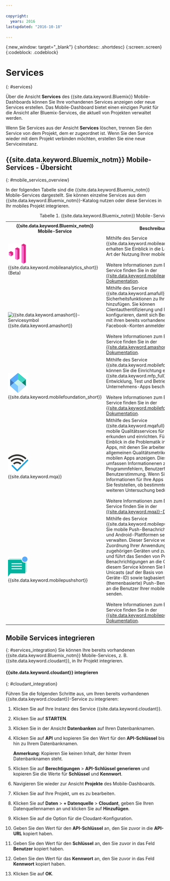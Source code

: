 ```yaml
---

copyright:
  years: 2016
lastupdated: "2016-10-18"

---
```

{:new_window: target="_blank"}
{:shortdesc: .shortdesc}
{:screen:.screen}
{:codeblock: .codeblock}

# Services
{: #services}

Über die Ansicht **Services** des {{site.data.keyword.Bluemix}} Mobile-Dashboards können Sie Ihre vorhandenen Services anzeigen oder neue Services erstellen. Das Mobile-Dashboard bietet einen einzigen Punkt für die Ansicht aller Bluemix-Services, die aktuell von Projekten verwaltet werden.  

Wenn Sie Services aus der Ansicht **Services** löschen, trennen Sie den Service von dem Projekt, dem er zugeordnet ist. Wenn Sie den Service wieder mit dem Projekt verbinden möchten, erstellen Sie eine neue Serviceinstanz.

## {{site.data.keyword.Bluemix_notm}} Mobile-Services - Übersicht
{: #mobile_services_overview}

In der folgenden Tabelle sind die {{site.data.keyword.Bluemix_notm}} Mobile-Services dargestellt. Sie können einzelne Services aus dem {{site.data.keyword.Bluemix_notm}}-Katalog nutzen oder diese Services in Ihr mobiles Projekt integrieren.

<table summary="In dieser Tabelle werden {{site.data.keyword.Bluemix_notm}} Mobile-Services beschrieben und Links zur Servicedokumentation angegeben">
<caption>Tabelle 1. {{site.data.keyword.Bluemix_notm}} Mobile-Services</caption>
<th>{{site.data.keyword.Bluemix_notm}} Mobile-Service</th>
<th>Beschreibung</th>
<tr>
<td> <img src="images/mobile_analytics_icon.png" alt="{{site.data.keyword.mobileanalytics_short}}-Symbol"><br/>{{site.data.keyword.mobileanalytics_short}} (Beta)</td>
<td valign="top">Mithilfe des Service {{site.data.keyword.mobileanalytics_full}} erhalten Sie Einblick in die Leistung und die Art der Nutzung
Ihrer mobilen Apps.<br/><br/> Weitere Informationen zum Betrieb dieses Service finden Sie in der <a href="/docs/services/mobileanalytics/index.html" alt="Link zur {{site.data.keyword.mobileanalytics_short}}-Dokumentation">{{site.data.keyword.mobileanalytics_short}}-Dokumentation</a>.
</td>
</tr>
<tr>
<td><img src="images/authentication_icon
.png" alt="{{site.data.keyword.amashort}}-Servicesymbol"><br/>{{site.data.keyword.amashort}}</td>
<td valign="top">Mithilfe des Service {{site.data.keyword.amafull}} können Sie Sicherheitsfunktionen zu Ihrer mobilen App hinzufügen. Sie können Clientauthentifizierung und Identitätsprovider konfigurieren, damit sich Benutzer bei der App mit ihren bereits vorhandenen Google- oder Facebook-Konten anmelden können.<br/><br/>
Weitere Informationen zum Betrieb dieses Service finden Sie in der <a href="/docs/services/mobileaccess/index.html" alt="Link zur {{site.data.keyword.amashort}}-Dokumentation">{{site.data.keyword.amashort}}-Dokumentation</a>.</td>
</tr>
<tr>
<td><img src="images/MFPFoundation_icon.png" alt="{{site.data.keyword.mobilefoundation_short}}-Servicesymbol"><br/> {{site.data.keyword.mobilefoundation_short}}</td>
<td valign="top">Mithilfe des Service {{site.data.keyword.mobilefoundation_long}} können Sie die Einrichtung einer {{site.data.keyword.mfp_full}}-Umgebung für Entwicklung, Test und Betrieb mobiler Unternehmens-Apps beschleunigen.<br/><br/>
Weitere Informationen zum Betrieb dieses Service finden Sie in der <a href="/docs/services/mobilefoundation/index.html" alt="Link zur {{site.data.keyword.mobilefoundation_short}}-Dokumentation">{{site.data.keyword.mobilefoundation_short}}-Dokumentation</a>.</td>
</tr>
<tr>
<td><img src="images/mqa_icon.png" alt="{{site.data.keyword.mqa}}-Servicesymbol"><br/>{{site.data.keyword.mqa}}</td>
<td valign="top">Mithilfe des Service {{site.data.keyword.mqafull}} können Sie mobile Qualitätsservices für Ihre Apps erkunden und einrichten. Für einen raschen Einblick in die Problematik in Bezug auf die Apps, mit denen Sie arbeiten, können Sie die allgemeinen Qualitätsmetriken für Ihre mobilen Apps anzeigen. Diese Metriken umfassen Informationenen zu Abstürzen, Programmfehlern, Benutzerfeedback und Benutzerstimmung. Wenn Sie diese Informationen für Ihre Apps anzeigen, können Sie feststellen, ob bestimmte Themen einer weiteren Untersuchung bedürfen.<br/><br/>
Weitere Informationen zum Betrieb dieses Service finden Sie in der <a href="/docs/services/MobileQualityAssurance/index.html" alt="Link zur {{site.data.keyword.mqa}}-Dokumentation link">{{site.data.keyword.mqa}}-Dokumentation</a>.</td>
</tr>
<tr>
<td><img src="images/push_icon.png" alt="Symbol für Push Notifications-Service"><br/>{{site.data.keyword.mobilepushshort}}</td>
<td valign="top">Mithilfe des Service {{site.data.keyword.mobilepushfull}} können Sie mobile Push-Benachrichtigungen für iOS- und Android-Plattformen senden und verwalten. Dieser Service verwaltet die Zuordnung Ihrer Anwendungsbenutzer zu den zugehörigen Geräten und zur Geräteplattform und führt das Senden von Push-Benachrichtigungen an die Geräte aus. Mit diesem Service können Sie Rundsendungen, Unicasts (auf der Basis von Benutzer-ID und Geräte-ID) sowie tagbasierte (themenbasierte) Push-Benachrichtigungen an die Benutzer Ihrer mobilen Anwendungen senden.<br/><br/>
Weitere Informationen zum Betrieb dieses Service finden Sie in der <a href="/docs/services/mobilepush/index.html" alt="Link zur {{site.data.keyword.mobilepushshort}}-Dokumentation link">{{site.data.keyword.mobilepushshort}}-Dokumentation</a>.</td>
</table>

## Mobile Services integrieren
{: #services_integration}
Sie können Ihre bereits vorhandenen {{site.data.keyword.Bluemix_notm}} Mobile-Services, z. B. {{site.data.keyword.cloudant}}, in Ihr Projekt integrieren.


#### {{site.data.keyword.cloudant}} integrieren
{: #cloudant_integration}

Führen Sie die folgenden Schritte aus, um Ihren bereits vorhandenen {{site.data.keyword.cloudant}}-Service zu integrieren:

1. Klicken Sie auf Ihre Instanz des Service {{site.data.keyword.cloudant}}.
2. Klicken Sie auf **STARTEN**.
3. Klicken Sie in der Ansicht **Datenbanken** auf Ihren Datenbanknamen.
4. Klicken Sie auf **API** und kopieren Sie den Wert für den **API-Schlüssel** bis hin zu Ihrem Datenbanknamen.

   **Anmerkung**: Kopieren Sie keinen Inhalt, der hinter Ihrem Datenbanknamen steht.

5. Klicken Sie auf **Berechtigungen** > **API-Schlüssel generieren** und kopieren Sie die Werte für **Schlüssel** und **Kennwort**.
6. Navigieren Sie wieder zur Ansicht **Projekte** des Mobile-Dashboards.
7. Klicken Sie auf Ihre Projekt, um es zu bearbeiten.
8. Klicken Sie auf **Daten** > **+ Datenquelle** > **Cloudant**, geben Sie Ihren Datenquellennamen an und klicken Sie auf **Hinzufügen**.
9. Klicken Sie auf die Option für die Cloudant-Konfiguration.
10. Geben Sie den Wert für den **API-Schlüssel** an, den Sie zuvor in die **API-URL** kopiert haben.
11. Geben Sie den Wert für den **Schlüssel** an, den Sie zuvor in das Feld **Benutzer** kopiert haben.
12. Geben Sie den Wert für das **Kennwort** an, den Sie zuvor in das Feld **Kennwort** kopiert haben.
13. Klicken Sie auf **OK**.
